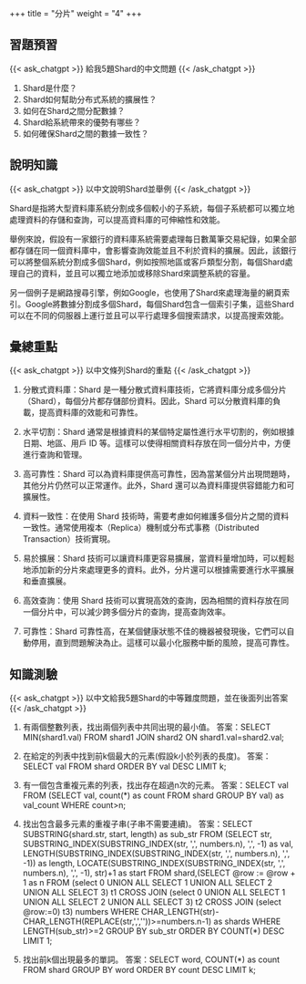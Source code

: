 +++
title = "分片"
weight = "4"
+++
## 習題預習
{{< ask_chatgpt >}}
給我5題Shard的中文問題
{{< /ask_chatgpt >}}



1. Shard是什麼？
2. Shard如何幫助分布式系統的擴展性？
3. 如何在Shard之間分配數據？
4. Shard給系統帶來的優勢有哪些？
5. 如何確保Shard之間的數據一致性？   

## 說明知識
{{< ask_chatgpt >}}
以中文說明Shard並舉例
{{< /ask_chatgpt >}}



Shard是指將大型資料庫系統分割成多個較小的子系統，每個子系統都可以獨立地處理資料的存儲和查詢，可以提高資料庫的可伸縮性和效能。

舉例來說，假設有一家銀行的資料庫系統需要處理每日數萬筆交易紀錄，如果全部都存儲在同一個資料庫中，會影響查詢效能並且不利於資料的擴展。因此，該銀行可以將整個系統分割成多個Shard，例如按照地區或客戶類型分割，每個Shard處理自己的資料，並且可以獨立地添加或移除Shard來調整系統的容量。

另一個例子是網路搜尋引擎，例如Google，也使用了Shard來處理海量的網頁索引。Google將數據分割成多個Shard，每個Shard包含一個索引子集，這些Shard可以在不同的伺服器上運行並且可以平行處理多個搜索請求，以提高搜索效能。   

## 彙總重點
{{< ask_chatgpt >}}
以中文條列Shard的重點
{{< /ask_chatgpt >}}



1. 分散式資料庫：Shard 是一種分散式資料庫技術，它將資料庫分成多個分片（Shard），每個分片都存儲部份資料。因此，Shard 可以分散資料庫的負載，提高資料庫的效能和可靠性。

2. 水平切割：Shard 通常是根據資料的某個特定屬性進行水平切割的，例如根據日期、地區、用戶 ID 等。這樣可以使得相關資料存放在同一個分片中，方便進行查詢和管理。

3. 高可靠性：Shard 可以為資料庫提供高可靠性，因為當某個分片出現問題時，其他分片仍然可以正常運作。此外，Shard 還可以為資料庫提供容錯能力和可擴展性。

4. 資料一致性：在使用 Shard 技術時，需要考慮如何維護多個分片之間的資料一致性。通常使用複本（Replica）機制或分布式事務（Distributed Transaction）技術實現。

5. 易於擴展：Shard 技術可以讓資料庫更容易擴展，當資料量增加時，可以輕鬆地添加新的分片來處理更多的資料。此外，分片還可以根據需要進行水平擴展和垂直擴展。

6. 高效查詢：使用 Shard 技術可以實現高效的查詢，因為相關的資料存放在同一個分片中，可以減少跨多個分片的查詢，提高查詢效率。

7. 可靠性：Shard 可靠性高，在某個健康狀態不佳的機器被發現後，它們可以自動停用，直到問題解決為止。這樣可以最小化服務中斷的風險，提高可靠性。   

## 知識測驗
{{< ask_chatgpt >}}
以中文給我5題Shard的中等難度問題，並在後面列出答案
{{< /ask_chatgpt >}}



1) 有兩個整數列表，找出兩個列表中共同出現的最小值。
   答案：SELECT MIN(shard1.val) FROM shard1 JOIN shard2 ON shard1.val=shard2.val;

2) 在給定的列表中找到前k個最大的元素(假設k小於列表的長度)。
   答案：SELECT val FROM shard ORDER BY val DESC LIMIT k;

3) 有一個包含重複元素的列表，找出存在超過n次的元素。
   答案：SELECT val FROM (SELECT val, count(*) as count FROM shard GROUP BY val) as val_count WHERE count>n;

4) 找出包含最多元素的重複子串(子串不需要連續)。
   答案：SELECT SUBSTRING(shard.str, start, length) as sub_str FROM (SELECT str, SUBSTRING_INDEX(SUBSTRING_INDEX(str, ',', numbers.n), ',', -1) as val, LENGTH(SUBSTRING_INDEX(SUBSTRING_INDEX(str, ',', numbers.n), ',', -1)) as length, LOCATE(SUBSTRING_INDEX(SUBSTRING_INDEX(str, ',', numbers.n), ',', -1), str)+1 as start FROM shard,(SELECT @row := @row + 1 as n FROM (select 0 UNION ALL SELECT 1 UNION ALL SELECT 2 UNION ALL SELECT 3) t1 CROSS JOIN (select 0 UNION ALL SELECT 1 UNION ALL SELECT 2 UNION ALL SELECT 3) t2 CROSS JOIN (select @row:=0) t3) numbers WHERE CHAR_LENGTH(str)-CHAR_LENGTH(REPLACE(str,',',''))>=numbers.n-1) as shards WHERE LENGTH(sub_str)>=2 GROUP BY sub_str ORDER BY COUNT(*) DESC LIMIT 1;

5) 找出前k個出現最多的單詞。
   答案：SELECT word, COUNT(*) as count FROM shard GROUP BY word ORDER BY count DESC LIMIT k;   

